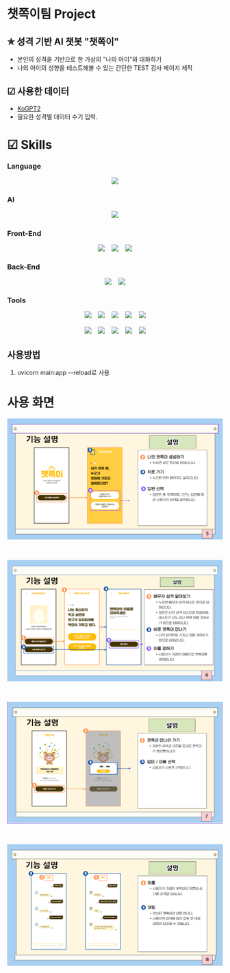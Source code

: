 # 챗쪽이팀 Project 

## ✯ 성격 기반 AI 챗봇 "챗쪽이"
* 본인의 성격을 기반으로 한 가상의 "나의 아이"와 대화하기
* 나의 아이의 성향을 테스트해볼 수 있는 간단한 TEST 검사 페이지 제작

## ☑ 사용한 데이터
* [KoGPT2](https://github.com/SKT-AI/KoGPT2)
* 필요한 성격별 데이터 수기 입력.

# ☑ Skills
### Language
<div align="center">
    <img src="https://img.shields.io/badge/python-3776AB?style=flat&logo=python&logoColor=white" />
</div>

### AI
<div align="center">
    <img src="https://img.shields.io/badge/pytorch-EE4C2C?style=flat&logo=pytorch&logoColor=white" />
</div>

### Front-End
<div align="center">
    <img src="https://img.shields.io/badge/html-E34F26?style=flat&logo=html5&logoColor=white" /> &nbsp&nbsp
    <img src="https://img.shields.io/badge/javascript-F7DF1E?style=flat&logo=javascript&logoColor=white" /> &nbsp&nbsp
    <img src="https://img.shields.io/badge/css-1572B6?style=flat&logo=css3&logoColor=white" />
</div>

### Back-End
<div align="center">
    <img src="https://img.shields.io/badge/fastapi-009688?style=flat&logo=fastapi&logoColor=white" /> &nbsp&nbsp
    <img src="https://img.shields.io/badge/jinja2-B41717?style=flat&logo=Jinja&logoColor=white" />
</div>

### Tools
<div align="center">
    <img src="https://img.shields.io/badge/git-F05032?style=flat&logo=git&logoColor=white" /> &nbsp&nbsp
    <img src="https://img.shields.io/badge/github-181717?style=flat&logo=github&logoColor=white" /> &nbsp&nbsp
    <img src="https://img.shields.io/badge/slack-4A154B?style=flat&logo=slack&logoColor=white" /> &nbsp&nbsp
    <img src="https://img.shields.io/badge/discord-5865F2?style=flat&logo=discord&logoColor=white" /> &nbsp&nbsp
    <img src="https://img.shields.io/badge/canva-00C4CC?style=flat&logo=canva&logoColor=white" /> <br/> <br/>
    <img src="https://img.shields.io/badge/pycharm-000000?style=flat&logo=pycharm&logoColor=white" /> &nbsp&nbsp
    <img src="https://img.shields.io/badge/jupyter-F37626?style=flat&logo=jupyter&logoColor=white" /> &nbsp&nbsp
    <img src="https://img.shields.io/badge/googlecolab-F9AB00?style=flat&logo=googlecolab&logoColor=white" /> &nbsp&nbsp
    <img src="https://img.shields.io/badge/visualstudiocode-007ACC?style=flat&logo=visualstudiocode&logoColor=white" /> &nbsp&nbsp
    <img src="https://img.shields.io/badge/mongodb-47A248?style=flat&logo=mongodb&logoColor=white" />
</div>

## 사용방법
1. uvicorn main:app --reload로 사용

# 사용 화면

![image](/chat1.PNG)

<br/>

![image](/chat2.PNG)

<br/>

![image](/chat3.PNG)

<br/>

![image](/chat4.PNG)